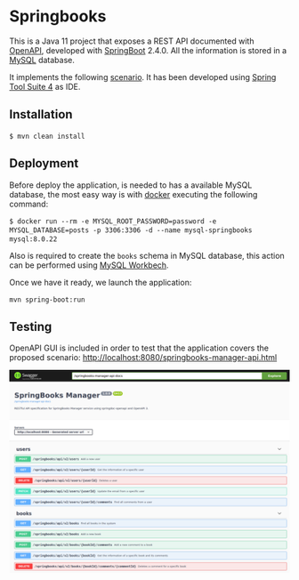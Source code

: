 # Springbooks

This is a Java 11 project that exposes a REST API documented with [OpenAPI](https://www.openapis.org/), developed with [SpringBoot](https://spring.io/projects/spring-boot) 2.4.0. All the information is stored in a [MySQL](https://www.mysql.com/) database.

It implements the following [scenario](doc/scenario.md). It has been developed using [Spring Tool Suite 4](https://spring.io/tools) as IDE.

## Installation

```
$ mvn clean install
```

## Deployment

Before deploy the application, is needed to has a available MySQL database, the most easy way is with [docker](https://www.docker.com/) executing the following command:

```
$ docker run --rm -e MYSQL_ROOT_PASSWORD=password -e MYSQL_DATABASE=posts -p 3306:3306 -d --name mysql-springbooks mysql:8.0.22
```

Also is required to create the ```books``` schema in MySQL database, this action can be performed using [MySQL Workbech](https://www.mysql.com/products/workbench).

Once we have it ready, we launch the application:

```
mvn spring-boot:run
```

## Testing

OpenAPI GUI is included in order to test that the application covers the proposed scenario: [http://localhost:8080/springbooks-manager-api.html](http://localhost:8080/springbooks-manager-api.html)

![SPRINGBOOKS OPEN API](doc/img/springbooks-openapi.png)
